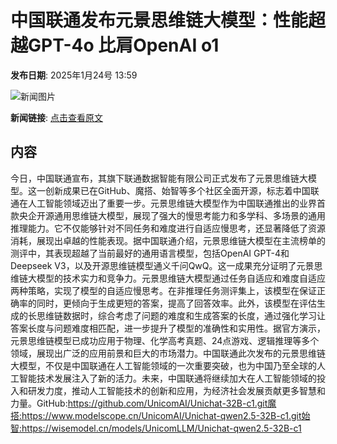 # 中国联通发布元景思维链大模型：性能超越GPT-4o 比肩OpenAI o1

**发布日期**: 2025年1月24号 13:59

![新闻图片](https://pic.chinaz.com/picmap/thumb/201811151633431524_69.jpg)

**新闻链接**: [点击查看原文](https://www.aibase.com/zh/news/14983)

## 内容

今日，中国联通宣布，其旗下联通数据智能有限公司正式发布了元景思维链大模型。这一创新成果已在GitHub、魔搭、始智等多个社区全面开源，标志着中国联通在人工智能领域迈出了重要一步。元景思维链大模型作为中国联通推出的业界首款央企开源通用思维链大模型，展现了强大的慢思考能力和多学科、多场景的通用推理能力。它不仅能够针对不同任务和难度进行自适应慢思考，还显著降低了资源消耗，展现出卓越的性能表现。据中国联通介绍，元景思维链大模型在主流榜单的测评中，其表现超越了当前最好的通用语言模型，包括OpenAI GPT-4和Deepseek V3，以及开源思维链模型通义千问QwQ。这一成果充分证明了元景思维链大模型的技术实力和竞争力。元景思维链大模型通过任务自适应和难度自适应两种策略，实现了模型的自适应慢思考。在非推理任务测评集上，该模型在保证正确率的同时，更倾向于生成更短的答案，提高了回答效率。此外，该模型在评估生成的长思维链数据时，综合考虑了问题的难度和生成答案的长度，通过强化学习让答案长度与问题难度相匹配，进一步提升了模型的准确性和实用性。据官方演示，元景思维链模型已成功应用于物理、化学高考真题、24点游戏、逻辑推理等多个领域，展现出广泛的应用前景和巨大的市场潜力。中国联通此次发布的元景思维链大模型，不仅是中国联通在人工智能领域的一次重要突破，也为中国乃至全球的人工智能技术发展注入了新的活力。未来，中国联通将继续加大在人工智能领域的投入和研发力度，推动人工智能技术的创新和应用，为经济社会发展贡献更多智慧和力量。GitHub:https://github.com/UnicomAI/Unichat-32B-c1.git魔搭:https://www.modelscope.cn/UnicomAI/Unichat-qwen2.5-32B-c1.git始智:https://wisemodel.cn/models/UnicomLLM/Unichat-qwen2.5-32B-c1
